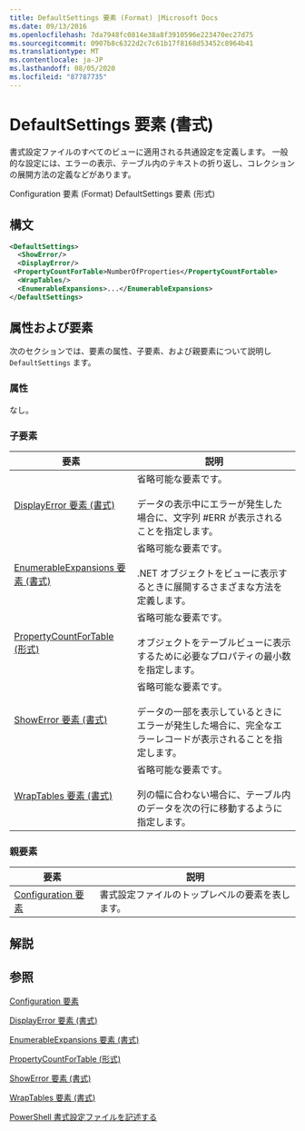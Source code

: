 ```yaml
---
title: DefaultSettings 要素 (Format) |Microsoft Docs
ms.date: 09/13/2016
ms.openlocfilehash: 7da7948fc0814e38a8f3910596e223470ec27d75
ms.sourcegitcommit: 0907b8c6322d2c7c61b17f8168d53452c8964b41
ms.translationtype: MT
ms.contentlocale: ja-JP
ms.lasthandoff: 08/05/2020
ms.locfileid: "87787735"
---
```

# <a name="defaultsettings-element-format"></a>DefaultSettings 要素 (書式)

書式設定ファイルのすべてのビューに適用される共通設定を定義します。 一般的な設定には、エラーの表示、テーブル内のテキストの折り返し、コレクションの展開方法の定義などがあります。

Configuration 要素 (Format) DefaultSettings 要素 (形式)

## <a name="syntax"></a>構文

```xml
<DefaultSettings>
  <ShowError/>
  <DisplayError/>
 <PropertyCountForTable>NumberOfProperties</PropertyCountFortable>
  <WrapTables/>
  <EnumerableExpansions>...</EnumerableExpansions>
</DefaultSettings>
```

## <a name="attributes-and-elements"></a>属性および要素

次のセクションでは、要素の属性、子要素、および親要素について説明し `DefaultSettings` ます。

### <a name="attributes"></a>属性

なし。

### <a name="child-elements"></a>子要素

|要素|説明|
|-------------|-----------------|
|[DisplayError 要素 (書式)](./displayerror-element-format.md)|省略可能な要素です。<br /><br /> データの表示中にエラーが発生した場合に、文字列 #ERR が表示されることを指定します。|
|[EnumerableExpansions 要素 (書式)](./enumerableexpansions-element-format.md)|省略可能な要素です。<br /><br /> .NET オブジェクトをビューに表示するときに展開するさまざまな方法を定義します。|
|[PropertyCountForTable (形式)](./propertycountfortable-element-format.md)|省略可能な要素です。<br /><br /> オブジェクトをテーブルビューに表示するために必要なプロパティの最小数を指定します。|
|[ShowError 要素 (書式)](./showerror-element-format.md)|省略可能な要素です。<br /><br /> データの一部を表示しているときにエラーが発生した場合に、完全なエラーレコードが表示されることを指定します。|
|[WrapTables 要素 (書式)](./wraptables-element-format.md)|省略可能な要素です。<br /><br /> 列の幅に合わない場合に、テーブル内のデータを次の行に移動するように指定します。|

### <a name="parent-elements"></a>親要素

|要素|説明|
|-------------|-----------------|
|[Configuration 要素](./configuration-element-format.md)|書式設定ファイルのトップレベルの要素を表します。|

## <a name="remarks"></a>解説

## <a name="see-also"></a>参照

[Configuration 要素](./configuration-element-format.md)

[DisplayError 要素 (書式)](./displayerror-element-format.md)

[EnumerableExpansions 要素 (書式)](./enumerableexpansions-element-format.md)

[PropertyCountForTable (形式)](./propertycountfortable-element-format.md)

[ShowError 要素 (書式)](./showerror-element-format.md)

[WrapTables 要素 (書式)](./wraptables-element-format.md)

[PowerShell 書式設定ファイルを記述する](./writing-a-powershell-formatting-file.md)
